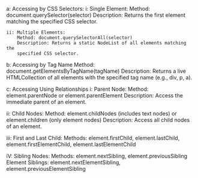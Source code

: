 a: Accessing by CSS Selectors:
i: Single Element:
Method: document.querySelector(selector)
Description: Returns the first element matching the specified CSS
selector.

    ii: Multiple Elements:
        Method: document.querySelectorAll(selector)
        Description: Returns a static NodeList of all elements matching the
        specified CSS selector.

b: Accessing by Tag Name
Method: document.getElementsByTagName(tagName)
Description: Returns a live HTMLCollection of all elements with the
specified tag name (e.g., div, p, a).

c: Accessing Using Relationships
i: Parent Node:
Method: element.parentNode or element.parentElement
Description: Access the immediate parent of an element.

ii: Child Nodes:
Method: element.childNodes (includes text nodes) or element.children
(only element nodes)
Description: Access all child nodes of an element.

iii: First and Last Child:
Methods: element.firstChild, element.lastChild,
element.firstElementChild, element.lastElementChild

iV: Sibling Nodes:
Methods: element.nextSibling, element.previousSibling
Element Siblings: element.nextElementSibling,
element.previousElementSibling
